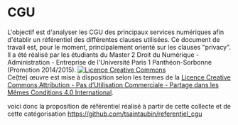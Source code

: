 # CGU
L'objectif est d'analyser les CGU des principaux services numériques afin d'établir un référentiel des différentes clauses utilisées. Ce document de travail est, pour le moment, principalement orienté sur les clauses "privacy". Il a été réalisé par les étudiants du Master 2 Droit du Numérique - Administration - Entreprise de l'Université Paris 1 Panthéon-Sorbonne (Promotion 2014/2015).
<a rel="license" href="http://creativecommons.org/licenses/by-nc-sa/4.0/"><img alt="Licence Creative Commons" style="border-width:0" src="https://i.creativecommons.org/l/by-nc-sa/4.0/88x31.png" /></a><br />Ce(tte) œuvre est mise à disposition selon les termes de la <a rel="license" href="http://creativecommons.org/licenses/by-nc-sa/4.0/">Licence Creative Commons Attribution - Pas d’Utilisation Commerciale - Partage dans les Mêmes Conditions 4.0 International</a>.

voici donc la proposition de référentiel réalisé à partir de cette collecte et de cette catégorisation 
https://github.com/tsaintaubin/referentiel_cgu
